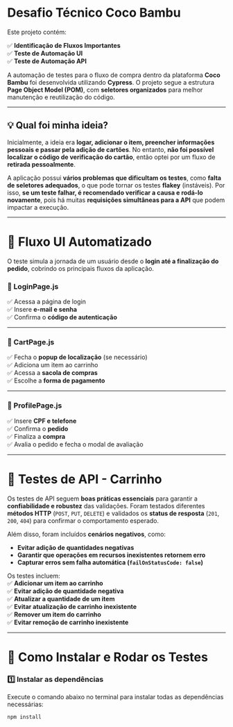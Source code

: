 # **Desafio Técnico Coco Bambu**  

Este projeto contém:  

✅ **Identificação de Fluxos Importantes**  
✅ **Teste de Automação UI**  
✅ **Teste de Automação API**  

A automação de testes para o fluxo de compra dentro da plataforma **Coco Bambu** foi desenvolvida utilizando **Cypress**. O projeto segue a estrutura **Page Object Model (POM)**, com **seletores organizados** para melhor manutenção e reutilização do código.  

---

## **💡 Qual foi minha ideia?**  

Inicialmente, a ideia era **logar, adicionar o item, preencher informações pessoais e passar pela adição de cartões**. No entanto, **não foi possível localizar o código de verificação do cartão**, então optei por um fluxo de **retirada pessoalmente**.  

A aplicação possui **vários problemas que dificultam os testes**, como **falta de seletores adequados**, o que pode tornar os testes **flakey** (instáveis). Por isso, **se um teste falhar, é recomendado verificar a causa e rodá-lo novamente**, pois há muitas **requisições simultâneas para a API** que podem impactar a execução.  

---

# **📌 Fluxo UI Automatizado**  

O teste simula a jornada de um usuário desde o **login até a finalização do pedido**, cobrindo os principais fluxos da aplicação.  

### **🔹 LoginPage.js**  
✅ Acessa a página de login  
✅ Insere **e-mail e senha**  
✅ Confirma o **código de autenticação**  

---

### **🔹 CartPage.js**  
✅ Fecha o **popup de localização** (se necessário)  
✅ Adiciona um item ao carrinho  
✅ Acessa a **sacola de compras**  
✅ Escolhe a **forma de pagamento**  

---

### **🔹 ProfilePage.js**  
✅ Insere **CPF e telefone**  
✅ Confirma o **pedido**  
✅ Finaliza a **compra**  
✅ Avalia o pedido e fecha o modal de avaliação  

---

# **📌 Testes de API - Carrinho**  

Os testes de API seguem **boas práticas essenciais** para garantir a **confiabilidade e robustez** das validações. Foram testados diferentes **métodos HTTP** (`POST`, `PUT`, `DELETE`) e validados os **status de resposta** (`201`, `200`, `404`) para confirmar o comportamento esperado.  

Além disso, foram incluídos **cenários negativos**, como:  
- **Evitar adição de quantidades negativas**  
- **Garantir que operações em recursos inexistentes retornem erro**  
- **Capturar erros sem falha automática (`failOnStatusCode: false`)**  

Os testes incluem:  
✅ **Adicionar um item ao carrinho**  
✅ **Evitar adição de quantidade negativa**  
✅ **Atualizar a quantidade de um item**  
✅ **Evitar atualização de carrinho inexistente**  
✅ **Remover um item do carrinho**  
✅ **Evitar remoção de carrinho inexistente**  

---

# **🚀 Como Instalar e Rodar os Testes**  

### **1️⃣ Instalar as dependências**  
Execute o comando abaixo no terminal para instalar todas as dependências necessárias:  
```bash
npm install
